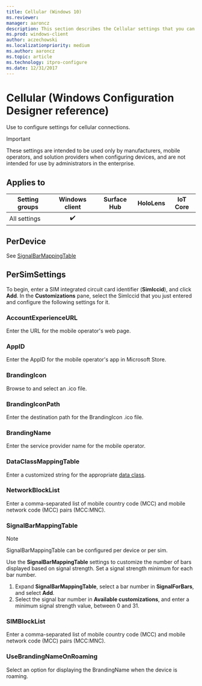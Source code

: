 ```yaml
---
title: Cellular (Windows 10)
ms.reviewer: 
manager: aaroncz
description: This section describes the Cellular settings that you can configure in provisioning packages for Windows 10 using Windows Configuration Designer.
ms.prod: windows-client
author: aczechowski
ms.localizationpriority: medium
ms.author: aaroncz
ms.topic: article
ms.technology: itpro-configure
ms.date: 12/31/2017
---
```


# Cellular (Windows Configuration Designer reference)

Use to configure settings for cellular connections.

>[!IMPORTANT]
>These settings are intended to be used only by manufacturers, mobile operators, and solution providers when configuring devices, and are not intended for use by administrators in the enterprise.

## Applies to

| Setting groups | Windows client | Surface Hub | HoloLens | IoT Core |
| --- | :---: | :---: | :---: | :---: |
| All settings | ✔️ |  |  |  |

## PerDevice

See [SignalBarMappingTable](#signalbarmappingtable)

## PerSimSettings

To begin, enter a SIM integrated circuit card identifier (**SimIccid**), and click **Add**. In the **Customizations** pane, select the SimIccid that you just entered and configure the following settings for it.

### AccountExperienceURL

Enter the URL for the mobile operator's web page.

### AppID

Enter the AppID for the mobile operator's app in Microsoft Store.

### BrandingIcon

Browse to and select an .ico file.

### BrandingIconPath

Enter the destination path for the BrandingIcon .ico file.

### BrandingName

Enter the service provider name for the mobile operator.

### DataClassMappingTable

Enter a customized string for the appropriate [data class](/windows/desktop/api/mbnapi/ne-mbnapi-mbn_data_class).

### NetworkBlockList

Enter a comma-separated list of mobile country code (MCC) and mobile network code (MCC) pairs (MCC:MNC).


### SignalBarMappingTable

>[!NOTE]
>SignalBarMappingTable can be configured per device or per sim.

Use the **SignalBarMappingTable** settings to customize the number of bars displayed based on signal strength. Set a signal strength minimum for each bar number.

1. Expand **SignalBarMappingTable**, select a bar number in **SignalForBars**, and select **Add**.
2. Select the signal bar number in **Available customizations**, and enter a minimum signal strength value, between 0 and 31.

### SIMBlockList

Enter a comma-separated list of mobile country code (MCC) and mobile network code (MCC) pairs (MCC:MNC).


### UseBrandingNameOnRoaming

Select an option for displaying the BrandingName when the device is roaming.
